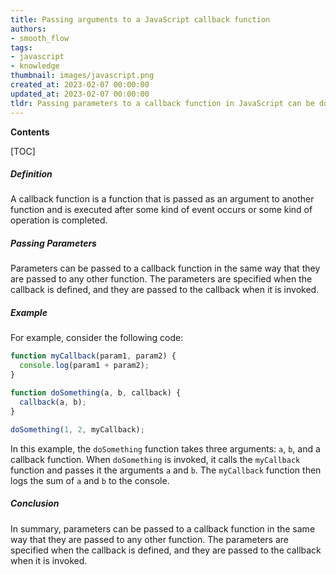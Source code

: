 ```yaml
---
title: Passing arguments to a JavaScript callback function
authors:
- smooth_flow
tags:
- javascript
- knowledge
thumbnail: images/javascript.png
created_at: 2023-02-07 00:00:00
updated_at: 2023-02-07 00:00:00
tldr: Passing parameters to a callback function in JavaScript can be done by providing the parameters as arguments when calling the callback function.
---
```


**Contents**

[TOC]

##### Definition
A callback function is a function that is passed as an argument to another function and is executed after some kind of event occurs or some kind of operation is completed.

##### Passing Parameters
Parameters can be passed to a callback function in the same way that they are passed to any other function. The parameters are specified when the callback is defined, and they are passed to the callback when it is invoked.

##### Example
For example, consider the following code:

```javascript
function myCallback(param1, param2) {
  console.log(param1 + param2);
}

function doSomething(a, b, callback) {
  callback(a, b);
}

doSomething(1, 2, myCallback);
```

In this example, the `doSomething` function takes three arguments: `a`, `b`, and a callback function. When `doSomething` is invoked, it calls the `myCallback` function and passes it the arguments `a` and `b`. The `myCallback` function then logs the sum of `a` and `b` to the console.

##### Conclusion
In summary, parameters can be passed to a callback function in the same way that they are passed to any other function. The parameters are specified when the callback is defined, and they are passed to the callback when it is invoked.
